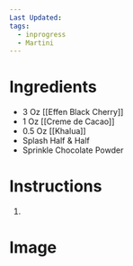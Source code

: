 ```yaml
---
Last Updated: 
tags:
  - inprogress
  - Martini
---
```


# Ingredients
- 3 Oz [[Effen Black Cherry]]
- 1 Oz [[Creme de Cacao]]
- 0.5 Oz [[Khalua]]
- Splash Half & Half
- Sprinkle Chocolate Powder

# Instructions
1. 

# Image
